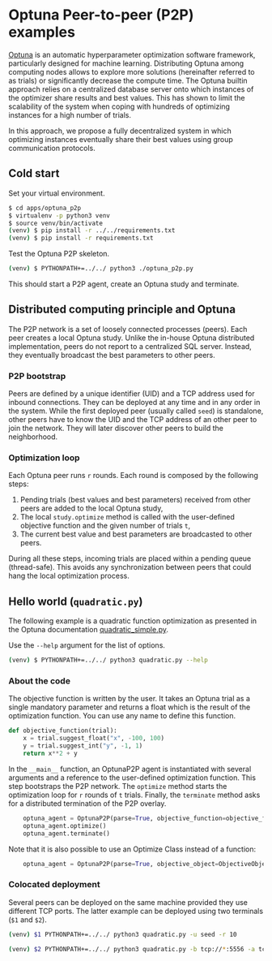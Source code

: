 # Optuna Peer-to-peer (P2P) examples

[Optuna](https://github.com/optuna/optuna) is an automatic hyperparameter optimization software framework, particularly designed for machine learning.
Distributing Optuna among computing nodes allows to explore more solutions (hereinafter referred to as trials) or significantly decrease the compute time.
The Optuna builtin approach relies on a centralized database server onto which instances of the optimizer share results and best values. This has shown to limit the scalability of the system when coping with hundreds of optimizing instances for a high number of trials.

In this approach, we propose a fully decentralized system in which optimizing instances eventually share their best values using group communication protocols.


## Cold start

Set your virtual environment.

```bash
$ cd apps/optuna_p2p
$ virtualenv -p python3 venv
$ source venv/bin/activate
(venv) $ pip install -r ../../requirements.txt
(venv) $ pip install -r requirements.txt
```

Test the Optuna P2P skeleton.

```bash
(venv) $ PYTHONPATH+=../../ python3 ./optuna_p2p.py
```

This should start a P2P agent, create an Optuna study and terminate.


## Distributed computing principle and Optuna

The P2P network is a set of loosely connected processes (peers). Each
peer creates a local Optuna study. Unlike the in-house Optuna
distributed implementation, peers do not report to a centralized SQL
server. Instead, they eventually broadcast the best parameters to
other peers.

### P2P bootstrap

Peers are defined by a unique identifier (UID) and a TCP address used
for inbound connections. They can be deployed at any time and in any
order in the system. While the first deployed peer (usually called
`seed`) is standalone, other peers have to know the UID and the TCP
address of an other peer to join the network. They will later discover
other peers to build the neighborhood.

### Optimization loop

Each Optuna peer runs `r` rounds. Each round is composed by the following steps:
1. Pending trials (best values and best parameters) received from other peers are added to the local Optuna study,
2. The local `study.optimize` method is called with the user-defined objective function and the given number of trials `t`,
3. The current best value and best parameters are broadcasted to other peers.

During all these steps, incoming trials are placed within a pending
queue (thread-safe). This avoids any synchronization between peers
that could hang the local optimization process.

## Hello world (`quadratic.py`)

The following example is a quadratic function optimization as
presented in the Optuna documentation
[quadratic_simple.py](https://github.com/optuna/optuna-examples/blob/main/quadratic_simple.py).

Use the `--help` argument for the list of options.
```bash
(venv) $ PYTHONPATH+=../../ python3 quadratic.py --help
```

### About the code

The objective function is written by the user. It takes an Optuna
trial as a single mandatory parameter and returns a float which is the
result of the optimization function. You can use any name to define
this function.

```python
def objective_function(trial):
    x = trial.suggest_float("x", -100, 100)
    y = trial.suggest_int("y", -1, 1)
    return x**2 + y
```

In the `__main__` function, an OptunaP2P agent is instantiated with
several arguments and a reference to the user-defined optimization
function. This step bootstraps the P2P network. The `optimize` method
starts the optimization loop for `r` rounds of `t` trials. Finally,
the `terminate` method asks for a distributed termination of the P2P
overlay.


```python
    optuna_agent = OptunaP2P(parse=True, objective_function=objective_function)
    optuna_agent.optimize()
    optuna_agent.terminate()
```

Note that it is also possible to use an Optimize Class instead of a function:

```python
    optuna_agent = OptunaP2P(parse=True, objective_object=ObjectiveObject(at_pow=2))
```

### Colocated deployment

Several peers can be deployed on the same machine provided they use
different TCP ports. The latter example can be deployed using two
terminals (`$1` and `$2`).

```bash
(venv) $1 PYTHONPATH+=../../ python3 quadratic.py -u seed -r 10
```
```bash
(venv) $2 PYTHONPATH+=../../ python3 quadratic.py -b tcp://*:5556 -a tcp://localhost:5556 -s seed -d tcp://localhost:5555 -r 10
```

